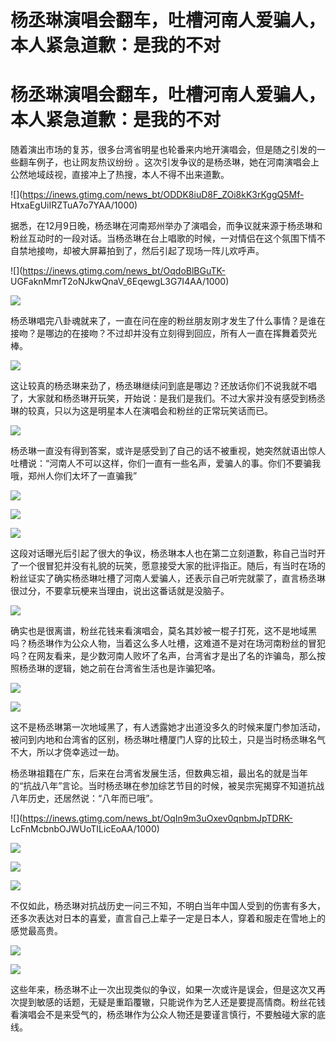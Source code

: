 # 杨丞琳演唱会翻车，吐槽河南人爱骗人，本人紧急道歉：是我的不对

# 杨丞琳演唱会翻车，吐槽河南人爱骗人，本人紧急道歉：是我的不对

随着演出市场的复苏，很多台湾省明星也轮番来内地开演唱会，但是随之引发的一些翻车例子，也让网友热议纷纷
。这次引发争议的是杨丞琳，她在河南演唱会上公然地域歧视，直接冲上了热搜，本人不得不出来道歉。

![](https://inews.gtimg.com/news_bt/ODDK8iuD8F_ZOi8kK3rKggQ5Mf-
HtxaEgUiIRZTuA7o7YAA/1000)

据悉，在12月9日晚，杨丞琳在河南郑州举办了演唱会，而争议就来源于杨丞琳和粉丝互动时的一段对话。当杨丞琳在台上唱歌的时候，一对情侣在这个氛围下情不自禁地接吻，却被大屏幕拍到了，然后引起了现场一阵儿欢呼声。

![](https://inews.gtimg.com/news_bt/OqdoBlBGuTK-
UGFaknMmrT2oNJkwQnaV_6EqewgL3G7I4AA/1000)

![](https://inews.gtimg.com/news_bt/OIg6MCwCZixNlu8rbgJUqhdN5ZilDViEFfOgKAyzOX2XQAA/1000)

杨丞琳唱完八卦魂就来了，一直在问在座的粉丝朋友刚才发生了什么事情？是谁在接吻？是哪边的在接吻？不过却并没有立刻得到回应，所有人一直在挥舞着荧光棒。

![](https://inews.gtimg.com/news_bt/OuzvNi2icDF71U64ZZeurGTFxdZBdl6TaMkS9NHWjmJZwAA/1000)

这让较真的杨丞琳来劲了，杨丞琳继续问到底是哪边？还放话你们不说我就不唱了，大家就和杨丞琳开玩笑，开始说：是我们是我们。不过大家并没有感受到杨丞琳的较真，只以为这是明星本人在演唱会和粉丝的正常玩笑话而已。

![](https://inews.gtimg.com/news_bt/OpbPYJK3rWHcb9qZZDFfbLCOb0H64fwS6jdfrM6O_MnmYAA/1000)

杨丞琳一直没有得到答案，或许是感受到了自己的话不被重视，她突然就语出惊人吐槽说：“河南人不可以这样，你们一直有一些名声，爱骗人的事。你们不要骗我哦，郑州人你们太坏了一直骗我”

![](https://inews.gtimg.com/news_bt/O5k8Mr1vMRf20TjVykAlPxXemkza9upw2VsTRoVZkVE54AA/1000)

![](https://inews.gtimg.com/news_bt/O1ascsQZILRl52TFH3AlNClgP0udGV4k3yDe1dLtPrC70AA/1000)

![](https://inews.gtimg.com/news_bt/O8z5V8386NpB9qNdJ2HiLXJ4fXBDsTpFVLEUqZwrBmN4kAA/1000)

这段对话曝光后引起了很大的争议，杨丞琳本人也在第二立刻道歉，称自己当时开了一个很冒犯并没有礼貌的玩笑，愿意接受大家的批评指正。随后，有当时在场的粉丝证实了确实杨丞琳吐槽了河南人爱骗人，还表示自己听完就蒙了，直言杨丞琳很过分，不要拿玩梗来当理由，说出这番话就是没脑子。

![](https://inews.gtimg.com/news_bt/OTXqKSS6lLkUYPe_AAbyJXGtaZ-Y46nJ1XkPpZL1JoFlkAA/1000)

确实也是很离谱，粉丝花钱来看演唱会，莫名其妙被一棍子打死，这不是地域黑吗？杨丞琳作为公众人物，当着这么多人吐槽，这难道不是对在场河南粉丝的冒犯吗？在网友看来，是少数河南人败坏了名声，台湾省才是出了名的诈骗岛，那么按照杨丞琳的逻辑，她之前在台湾省生活也是诈骗犯咯。

![](https://inews.gtimg.com/news_bt/OgMIeHKJ9oLE9WCD30C0rqq7h2sFNpT1IYkWLufLay7CQAA/1000)

![](https://inews.gtimg.com/news_bt/OKCpBKU1kxgQ0ycBwXqVIP7ipe7skZHYl60-c0MMrn6KIAA/1000)

这不是杨丞琳第一次地域黑了，有人透露她才出道没多久的时候来厦门参加活动，被问到内地和台湾省的区别，杨丞琳吐槽厦门人穿的比较土，只是当时杨丞琳名气不大，所以才侥幸逃过一劫。

杨丞琳祖籍在广东，后来在台湾省发展生活，但数典忘祖，最出名的就是当年的“抗战八年”言论。当时杨丞琳在参加综艺节目的时候，被吴宗宪揭穿不知道抗战八年历史，还居然说：“八年而已哦”。

![](https://inews.gtimg.com/news_bt/OqIn9m3uOxev0qnbmJpTDRK-
LcFnMcbnbOJWUoTILicEoAA/1000)

![](https://inews.gtimg.com/news_bt/OBoPibjQ2zh86DEE6I3Bc0uNIAoOS_FVDeNSZDiuUrEUkAA/1000)

![](https://inews.gtimg.com/news_bt/OgfaOp81EHKHSioy2SQd0WyK6w508sIJRsDCFhXj0U-r4AA/1000)

![](https://inews.gtimg.com/news_bt/OfPf5jbnMV3MFOh9xRtTmetmE38HQQxDotKPRdCnWxQwsAA/1000)

不仅如此，杨丞琳对抗战历史一问三不知，不明白当年中国人受到的伤害有多大，还多次表达对日本的喜爱，直言自己上辈子一定是日本人，穿着和服走在雪地上的感觉最高贵。

![](https://inews.gtimg.com/news_bt/OerxTWqT92n8sANfFIXkWA8BnxIrBkU9Xbz2bfPfu8RCQAA/1000)

![](https://inews.gtimg.com/news_bt/OHV0gHBGhIaZMXhG1s6sVyf5wDBL7RCKSvmZN_Yfjp35kAA/1000)

这些年来，杨丞琳不止一次出现类似的争议，如果一次或许是误会，但是这次又再次提到敏感的话题，无疑是重蹈覆辙，只能说作为艺人还是要提高情商。粉丝花钱看演唱会不是来受气的，杨丞琳作为公众人物还是要谨言慎行，不要触碰大家的底线。

